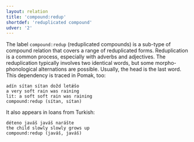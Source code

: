 ```yaml
---
layout: relation
title: 'compound:redup'
shortdef: 'reduplicated compound'
udver: '2'
---
```


The label `compound:redup` (reduplicated compounds) is a sub-type of compound relation that covers a range of reduplicated forms.
Reduplication is a common process, especially with adverbs and adjectives. The reduplication typically involves two identical words, but some morpho-phonological alternations  are possible.
Usually, the head is the last word. This dependency is traced in Pomak, too:  

~~~ sdparse
adín sítan sítan dožd letǽšo  
a very soft rain was raining 
lit: a soft soft rain was raining
compound:redup (sítan, sítan)
~~~

It also appears in loans from Turkish:

~~~ sdparse
déteno javáš javáš narášte
the child slowly slowly grows up
compound:redup (javáš, javáš)
~~~

